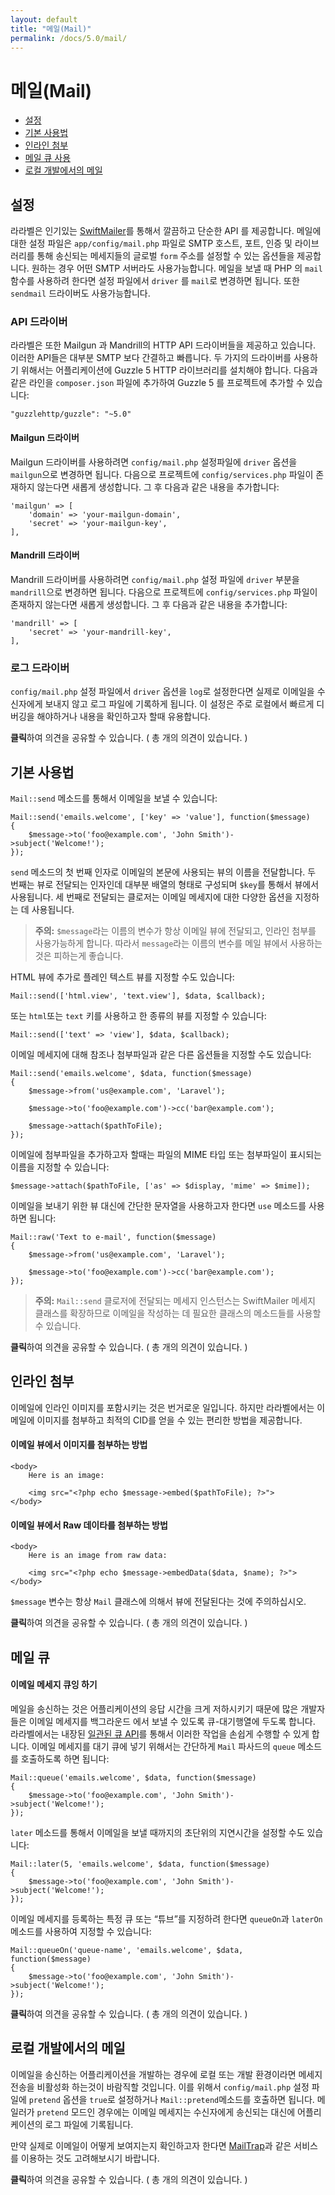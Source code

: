 ```yaml
---
layout: default
title: "메일(Mail)"
permalink: /docs/5.0/mail/
---
```


# 메일(Mail)

- [설정](#configuration)
- [기본 사용법](#basic-usage)
- [인라인 첨부](#embedding-inline-attachments)
- [메일 큐 사용](#queueing-mail)
- [로컬 개발에서의 메일](#mail-and-local-development)

<a name="configuration"></a>
## 설정

라라벨은 인기있는 [SwiftMailer](http://swiftmailer.org)를 통해서 깔끔하고 단순한 API 를 제공합니다. 메일에 대한 설정 파일은 `app/config/mail.php` 파일로 SMTP 호스트, 포트, 인증 및 라이브러리를 통해 송신되는 메세지들의 글로벌 `form` 주소를 설정할 수 있는 옵션들을 제공합니다. 원하는 경우 어떤 SMTP 서버라도 사용가능합니다. 메일을 보낼 때 PHP 의 `mail` 함수를 사용하려 한다면 설정 파일에서 `driver` 를 `mail`로 변경하면 됩니다. 또한 `sendmail` 드라이버도 사용가능합니다.

### API 드라이버

라라벨은 또한 Mailgun 과 Mandrill의 HTTP API 드라이버들을 제공하고 있습니다. 이러한 API들은 대부분 SMTP 보다 간결하고 빠릅니다. 두 가지의 드라이버를 사용하기 위해서는 어플리케이션에 Guzzle 5 HTTP 라이브러리를  설치해야 합니다. 다음과 같은 라인을 `composer.json` 파일에 추가하여 Guzzle 5 를 프로젝트에 추가할 수 있습니다:

	"guzzlehttp/guzzle": "~5.0"

#### Mailgun 드라이버

Mailgun 드라이버를 사용하려면 `config/mail.php` 설정파일에 `driver` 옵션을 `mailgun`으로 변경하면 됩니다. 다음으로 프로젝트에 `config/services.php` 파일이 존재하지 않는다면 새롭게 생성합니다. 그 후 다음과 같은 내용을 추가합니다:

	'mailgun' => [
		'domain' => 'your-mailgun-domain',
		'secret' => 'your-mailgun-key',
	],

#### Mandrill 드라이버

Mandrill 드라이버를 사용하려면 `config/mail.php` 설정 파일에 `driver` 부분을 `mandrill`으로 변경하면 됩니다. 다음으로 프로젝트에 `config/services.php` 파일이 존재하지 않는다면 새롭게 생성합니다. 그 후 다음과 같은 내용을 추가합니다:

	'mandrill' => [
		'secret' => 'your-mandrill-key',
	],

### 로그 드라이버

`config/mail.php` 설정 파일에서 `driver` 옵션을 `log`로 설정한다면 실제로 이메일을 수신자에게 보내지 않고 로그 파일에 기록하게 됩니다. 이 설정은 주로 로컬에서 빠르게 디버깅을 해야하거나 내용을 확인하고자 할때 유용합니다.

<div class="chak-comment-wrap"><div class="chak-comment-widget" data-apikey="coe00da03b685a0dd18fb6a08af0923de0-laravel-korean-docs-메일(Mail)-설정" ><i class="xi-message"></i> <strong>클릭</strong>하여 의견을 공유할 수 있습니다. ( 총 <span class="count"><i class="xi-spinner-5 xi-spin"></i></span>개의 의견이 있습니다. )</div></div>

<a name="basic-usage"></a>
## 기본 사용법

`Mail::send` 메소드를 통해서 이메일을 보낼 수 있습니다:

	Mail::send('emails.welcome', ['key' => 'value'], function($message)
	{
		$message->to('foo@example.com', 'John Smith')->subject('Welcome!');
	});

`send` 메소드의 첫 번째 인자로 이메일의 본문에 사용되는 뷰의 이름을 전달합니다. 두 번째는 뷰로 전달되는 인자인데 대부분 배열의 형태로 구성되며 `$key`를 통해서 뷰에서 사용됩니다. 세 번째로 전달되는 클로저는 이메일 메세지에 대한 다양한 옵션을 지정하는 데 사용됩니다.

> **주의:** `$message`라는 이름의 변수가 항상 이메일 뷰에 전달되고, 인라인 첨부를 사용가능하게 합니다. 따라서 `message`라는 이름의 변수를 메일 뷰에서 사용하는 것은 피하는게 좋습니다.

HTML 뷰에 추가로 플레인 텍스트 뷰를 지정할 수도 있습니다:

	Mail::send(['html.view', 'text.view'], $data, $callback);

또는 `html`또는 `text` 키를 사용하고 한 종류의 뷰를 지정할 수 있습니다:

	Mail::send(['text' => 'view'], $data, $callback);

이메일 메세지에 대해 참조나 첨부파일과 같은 다른 옵션들을 지정할 수도 있습니다:

	Mail::send('emails.welcome', $data, function($message)
	{
		$message->from('us@example.com', 'Laravel');

		$message->to('foo@example.com')->cc('bar@example.com');

		$message->attach($pathToFile);
	});

이메일에 첨부파일을 추가하고자 할때는 파일의 MIME 타입 또는 첨부파일이 표시되는 이름을 지정할 수 있습니다:

	$message->attach($pathToFile, ['as' => $display, 'mime' => $mime]);

이메일을 보내기 위한 뷰 대신에 간단한 문자열을 사용하고자 한다면 `use` 메소드를 사용하면 됩니다:

	Mail::raw('Text to e-mail', function($message)
	{
		$message->from('us@example.com', 'Laravel');

		$message->to('foo@example.com')->cc('bar@example.com');
	});

> **주의:** `Mail::send` 클로저에 전달되는 메세지 인스턴스는 SwiftMailer 메세지 클래스를 확장하므로 이메일을 작성하는 데 필요한 클래스의 메소드들를 사용할 수 있습니다.

<div class="chak-comment-wrap"><div class="chak-comment-widget" data-apikey="coe00da03b685a0dd18fb6a08af0923de0-laravel-korean-docs-메일(Mail)-기본 사용법" ><i class="xi-message"></i> <strong>클릭</strong>하여 의견을 공유할 수 있습니다. ( 총 <span class="count"><i class="xi-spinner-5 xi-spin"></i></span>개의 의견이 있습니다. )</div></div>

<a name="embedding-inline-attachments"></a>
## 인라인 첨부

이메일에 인라인 이미지를 포함시키는 것은 번거로운 일입니다. 하지만 라라벨에서는 이메일에 이미지를 첨부하고 최적의 CID를 얻을 수 있는 편리한 방법을 제공합니다.

#### 이메일 뷰에서 이미지를 첨부하는 방법

	<body>
		Here is an image:

		<img src="<?php echo $message->embed($pathToFile); ?>">
	</body>

#### 이메일 뷰에서 Raw 데이타를 첨부하는 방법

	<body>
		Here is an image from raw data:

		<img src="<?php echo $message->embedData($data, $name); ?>">
	</body>

`$message` 변수는 항상 `Mail` 클래스에 의해서 뷰에 전달된다는 것에 주의하십시오.

<div class="chak-comment-wrap"><div class="chak-comment-widget" data-apikey="coe00da03b685a0dd18fb6a08af0923de0-laravel-korean-docs-메일(Mail)-인라인 첨부" ><i class="xi-message"></i> <strong>클릭</strong>하여 의견을 공유할 수 있습니다. ( 총 <span class="count"><i class="xi-spinner-5 xi-spin"></i></span>개의 의견이 있습니다. )</div></div>

<a name="queueing-mail"></a>
## 메일 큐

#### 이메일 메세지 큐잉 하기

메일을 송신하는 것은 어플리케이션의 응답 시간을 크게 저하시키기 때문에 많은 개발자들은 이메일 메세지를 백그라운드 에서 보낼 수 있도록 큐-대기행열에 두도록 합니다. 라라벨에서는 내장된 [일관된 큐 API](/laravel-korean-docs/docs/5.0/queues)를 통해서 이러한 작업을 손쉽게 수행할 수 있게 합니다. 이메일 메세지를 대기 큐에 넣기 위해서는 간단하게 `Mail` 파사드의 `queue` 메소드를 호출하도록 하면 됩니다:

	Mail::queue('emails.welcome', $data, function($message)
	{
		$message->to('foo@example.com', 'John Smith')->subject('Welcome!');
	});

`later` 메소드를 통해서 이메일을 보낼 때까지의 초단위의 지연시간을 설정할 수도 있습니다:

	Mail::later(5, 'emails.welcome', $data, function($message)
	{
		$message->to('foo@example.com', 'John Smith')->subject('Welcome!');
	});

이메일 메세지를 등록하는 특정 큐 또는 “튜브”를 지정하려 한다면 `queueOn`과 `laterOn`  메소드를 사용하여 지정할 수 있습니다:

	Mail::queueOn('queue-name', 'emails.welcome', $data, function($message)
	{
		$message->to('foo@example.com', 'John Smith')->subject('Welcome!');
	});

<div class="chak-comment-wrap"><div class="chak-comment-widget" data-apikey="coe00da03b685a0dd18fb6a08af0923de0-laravel-korean-docs-메일(Mail)-메일 큐" ><i class="xi-message"></i> <strong>클릭</strong>하여 의견을 공유할 수 있습니다. ( 총 <span class="count"><i class="xi-spinner-5 xi-spin"></i></span>개의 의견이 있습니다. )</div></div>

<a name="mail-and-local-development"></a>
## 로컬 개발에서의 메일

이메일을 송신하는 어플리케이션을 개발하는 경우에 로컬 또는 개발 환경이라면 메세지 전송을 비활성화 하는것이 바람직할 것입니다. 이를 위해서 `config/mail.php` 설정 파일에 `pretend` 옵션을 `true`로 설정하거나 `Mail::pretend`메소드를 호출하면 됩니다. 메일러가 `pretend` 모드인 경우에는 이메일 메세지는 수신자에게 송신되는 대신에 어플리케이션의 로그 파일에 기록됩니다.

만약 실제로 이메일이 어떻게 보여지는지 확인하고자 한다면 [MailTrap](https://mailtrap.io)과 같은 서비스를 이용하는 것도 고려해보시기 바랍니다.

<div class="chak-comment-wrap"><div class="chak-comment-widget" data-apikey="coe00da03b685a0dd18fb6a08af0923de0-laravel-korean-docs-메일(Mail)-로컬 개발에서의 메일" ><i class="xi-message"></i> <strong>클릭</strong>하여 의견을 공유할 수 있습니다. ( 총 <span class="count"><i class="xi-spinner-5 xi-spin"></i></span>개의 의견이 있습니다. )</div></div>

